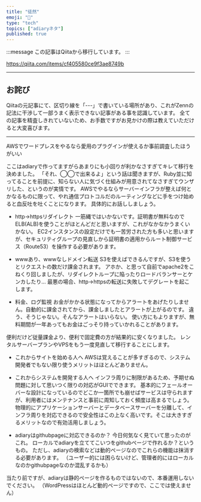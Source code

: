```yaml
---
title: "徒然"
emoji: "📝"
type: "tech"
topics: ["adiaryネタ"]
published: true
---
```


:::message
この記事はQiitaから移行しています。
:::

https://qiita.com/items/cf405580ce9f3ae8749b

-----

## お詫び
Qiitaの元記事にて、区切り線を「---」で書いている場所があり、これがZennの記法に干渉して一部うまく表示できない記事がある事を認識しています。
全ての記事を精査しきれていないため、お手数ですがお見かけの際は教えていただけると大変喜びます。

-----

AWSでワードプレスをやるなら愛用のプラグインが使えるか事前調査したほうがいい

ここはadiaryで作ってますがらあまりにも小回りが利かなさすぎてキレて移行を決めました。
「それ、◯◯で出来るよ」という話は聞きますが、Ruby並に知ってることを前提に、知らない人に気づく仕組みが用意されてなさすぎてウンザリした、というのが実情です。
AWSでやるならサーバーインフラが整えば何とかなるものに限って、やれ通信プロトコルだのルーティングなどに手をつけ始めると血反吐を吐くことになります。
具体的にお話ししましょう。

* http→httpsリダイレクト
一筋縄ではいかないです。証明書が無料なのでELB(ALB)を使うことがほとんどだと思いますが、これがなかなかうまくいかない。
EC2インスタンスの設定だけでも一苦労された方も多いと思いますが、セキュリティグループの見直しから証明書の適用からルート制御サービス（Route53）を操作する必要があります。

* wwwあり、wwwなしドメイン転送
S3を使えばできるんですが、S3を使うとリクエストの数だけ課金されます。
アホか、と思って自前でapache2をこねくり回しましたが、リダイレクトループに陥ったりロードバランサーとケンカしたり…
最悪の場合、http→httpsの転送に失敗してデグレートを起こします。

* 料金、ログ監視
お金がかかる状態になってからアラートをあげたりしません。自動的に課金されてから、課金しましたとアラートが上がるのです。
違う、そうじゃない。そんなアラートはいらない。
使い方にもよりますが、無料期間が一年あってもお金はごっそり持っていかれることがあります。

便利だけど従量課金より、便利で固定費の方が結果的に安くなりました。
レンタルサーバープランやVPSをもう一度見直して移行することにします。

* これからサイトを始める人へ
AWSは覚えることが多すぎるので、システム開発者でもない限り使うメリットはほとんどありません。

* これからシステムを開発する人へ
インフラ周りに制限があるため、予期せぬ問題に対して思いつく限りの対応がGUIでできます。
基本的にフェールオーバーな設計になっているのでどこか一箇所でも崩せばサービスは守られますが、利用者にはメンテナンスと事前に周知しておく頻度は高まるでしょう。
物理的にアプリケーションサーバーとデータベースサーバーを分離して、インフラ周りを対応できるので安全性はこの上なく高いです。そこは大きすぎるメリットなので有効活用しましょう。

* adiaryはgithubpageに対応できるのか？
今日何気なく見ていて思ったのがこれ。
ローカルでadiaryを立ててこいつをgithubページで作れるか？というもの。
ただし、adiaryの検索などは動的ページなのでこれらの機能は抹消する必要があります。
（ユーザー的には困らないけど、管理者的にはローカルなのかgithubpageなのか混乱するかも）

当たり前ですが、adiaryは静的ページを作るものではないので、本番運用しないでください。
（WordPressはほとんど動的ページですので、ここでは使えません）


